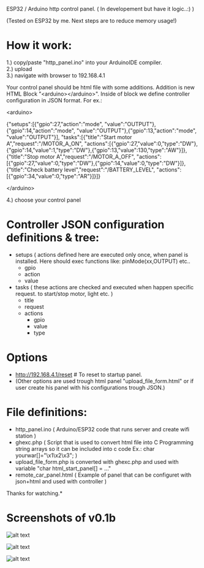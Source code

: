 ESP32 / Arduino http control panel. ( In developement but have it logic..:) )

(Tested on ESP32 by me. Next steps are to reduce memory usage!)


# How it work:

1.) copy/paste "http_panel.ino" into your ArduinoIDE compiler.<br>
2.) upload<br>
3.) navigate with browser to 192.168.4.1

Your control panel should be html file with some additions. Addition is new HTML Block "\<arduino>\</arduino>". Inside of block we define controller configuration in JSON format. For ex.:

\<arduino>

{"setups":[{"gpio":27,"action":"mode", "value":"OUTPUT"},{"gpio":14,"action":"mode", "value":"OUTPUT"},{"gpio":13,"action":"mode", "value":"OUTPUT"}], "tasks":[{"title":"Start motor A","request":"/MOTOR_A_ON", "actions":[{"gpio":27,"value":0,"type":"DW"},{"gpio":14,"value":1,"type":"DW"},{"gpio":13,"value":130,"type":"AW"}]},{"title":"Stop motor A","request":"/MOTOR_A_OFF", "actions":[{"gpio":27,"value":0,"type":"DW"},{"gpio":14,"value":0,"type":"DW"}]},{"title":"Check battery level","request":"/BATTERY_LEVEL", "actions":[{"gpio":34,"value":0,"type":"AR"}]}]}

\</arduino>

4.) choose your control panel


# Controller JSON configuration definitions & tree:
- setups   ( actions defined here are executed only once, when panel is installed. Here should exec functions like: pinMode(xx,OUTPUT) etc..
    - gpio
    - action
    - value
- tasks    ( these actions are checked and executed when happen specific request. to start/stop motor, light etc. )
    - title
    - request
    - actions
        - gpio
        - value
        - type

# Options
- http://192.168.4.1/reset      # To reset to startup panel.
- (Other options are used trough html panel "upload_file_form.html" or if user create his panel with his configurations trough JSON.)


# File definitions:
 - http_panel.ino    ( Arduino/ESP32 code that runs server and create wifi station )
 - ghexc.php         ( Script that is used to convert html file into C Programming string arrays so it can be included into c code Ex.: char yourwar[]="\x1\x2\x3"; )
 - upload_file_form.php is converted with ghexc.php and used with variable "char html_start_panel[] = ..."
- remote_car_panel.html ( Example of panel that can be configuret with json+html and used with controller )


Thanks for watching.*


# Screenshots of v0.1b
![alt text](https://github.com/m5it/http_panel/blob/main/screen1_v0.1.png)

![alt text](https://github.com/m5it/http_panel/blob/main/screen2_v0.1.png)

![alt text](https://github.com/m5it/http_panel/blob/main/screen3_v0.1.png)
